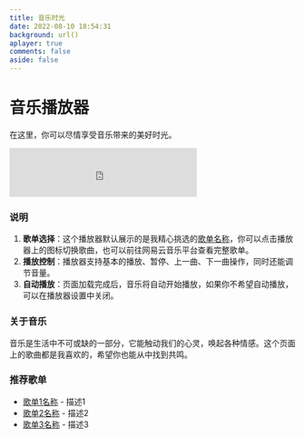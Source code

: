 ```yaml
---
title: 音乐时光
date: 2022-08-10 18:54:31
background: url()
aplayer: true
comments: false
aside: false
---
```


# 音乐播放器
在这里，你可以尽情享受音乐带来的美好时光。

<iframe frameborder="no" border="0" marginwidth="0" marginheight="0" width=330 height=86 
src="https://music.163.com/outchain/player?type=2&id=你的歌单ID&auto=1&height=66"></iframe>

### 说明
1. **歌单选择**：这个播放器默认展示的是我精心挑选的[歌单名称](https://music.163.com/playlist?id=你的歌单ID)，你可以点击播放器上的图标切换歌曲，也可以前往网易云音乐平台查看完整歌单。
2. **播放控制**：播放器支持基本的播放、暂停、上一曲、下一曲操作，同时还能调节音量。
3. **自动播放**：页面加载完成后，音乐将自动开始播放，如果你不希望自动播放，可以在播放器设置中关闭。

### 关于音乐
音乐是生活中不可或缺的一部分，它能触动我们的心灵，唤起各种情感。这个页面上的歌曲都是我喜欢的，希望你也能从中找到共鸣。

### 推荐歌单
- [歌单1名称](https://music.163.com/playlist?id=歌单1ID) - 描述1
- [歌单2名称](https://music.163.com/playlist?id=歌单2ID) - 描述2
- [歌单3名称](https://music.163.com/playlist?id=歌单3ID) - 描述3
